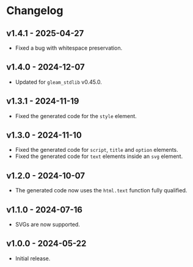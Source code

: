 # Changelog

## v1.4.1 - 2025-04-27

- Fixed a bug with whitespace preservation.

## v1.4.0 - 2024-12-07

- Updated for `gleam_stdlib` v0.45.0.

## v1.3.1 - 2024-11-19

- Fixed the generated code for the `style` element.

## v1.3.0 - 2024-11-10

- Fixed the generated code for `script`, `title` and `option` elements.
- Fixed the generated code for `text` elements inside an `svg` element.

## v1.2.0 - 2024-10-07

- The generated code now uses the `html.text` function fully qualified.

## v1.1.0 - 2024-07-16

- SVGs are now supported.

## v1.0.0 - 2024-05-22

- Initial release.
